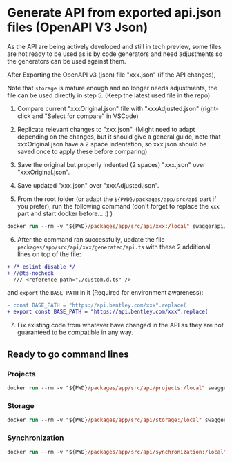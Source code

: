 # Generate API from exported api.json files (OpenAPI V3 Json)

As the API are being actively developed and still in tech preview, some files are not ready to be used as is by code generators and need adjustments so the generators can be used against them.

After Exporting the OpenAPI v3 (json) file "xxx.json" (if the API changes),

Note that `storage` is mature enough and no longer needs adjustments, the file can be used directly in step 5. (Keep the latest used file in the repo)

1. Compare current "xxxOriginal.json" file with "xxxAdjusted.json" (right-click and "Select for compare" in VSCode)

2. Replicate relevant changes to "xxx.json". (Might need to adapt depending on the changes, but it should give a general guide, note that xxxOriginal.json have a 2 space indentation, so xxx.json should be saved once to apply these before comparing)

3. Save the original but properly indented (2 spaces) "xxx.json" over "xxxOriginal.json".

4. Save updated "xxx.json" over "xxxAdjusted.json".

5. From the root folder (or adapt the `${PWD}/packages/app/src/api` part if you prefer), run the following command (don't forget to replace the `xxx` part and start docker before... :) )

```ps
docker run --rm -v "${PWD}/packages/app/src/api/xxx:/local" swaggerapi/swagger-codegen-cli-v3 generate -i /local/openapi/xxxAdjusted.json -l typescript-fetch -o /local/generated --disable-examples --additional-properties=typescriptThreePlus=true,withoutRuntimeChecks=true,modelPropertyNaming=original --model-name-suffix XxxAPI
```

6. After the command ran successfully, update the file `packages/app/src/api/xxx/generated/api.ts` with these 2 additional lines on top of the file:

```diff
+ /* eslint-disable */
+ //@ts-nocheck
  /// <reference path="./custom.d.ts" />
```

and `export` the `BASE_PATH` in it (Required for environment awareness):

```diff
- const BASE_PATH = "https://api.bentley.com/xxx".replace(
+ export const BASE_PATH = "https://api.bentley.com/xxx".replace(
```

7. Fix existing code from whatever have changed in the API as they are not guaranteed to be compatible in any way.

## Ready to go command lines

### Projects

```ps
docker run --rm -v "${PWD}/packages/app/src/api/projects:/local" swaggerapi/swagger-codegen-cli-v3 generate -i /local/openapi/projectsAdjusted.json -l typescript-fetch -o /local/generated --disable-examples --additional-properties=typescriptThreePlus=true,withoutRuntimeChecks=true,modelPropertyNaming=original --model-name-suffix ProjectsAPI
```

### Storage

```ps
docker run --rm -v "${PWD}/packages/app/src/api/storage:/local" swaggerapi/swagger-codegen-cli-v3 generate -i /local/openapi/storage.json -l typescript-fetch -o /local/generated --disable-examples --additional-properties=typescriptThreePlus=true,withoutRuntimeChecks=true,modelPropertyNaming=original --model-name-suffix StorageAPI
```

### Synchronization

```ps
docker run --rm -v "${PWD}/packages/app/src/api/synchronization:/local" swaggerapi/swagger-codegen-cli-v3 generate -i /local/openapi/synchronizationAdjusted.json -l typescript-fetch -o /local/generated --disable-examples --additional-properties=typescriptThreePlus=true,withoutRuntimeChecks=true,modelPropertyNaming=original --model-name-suffix SynchronizationAPI
```
